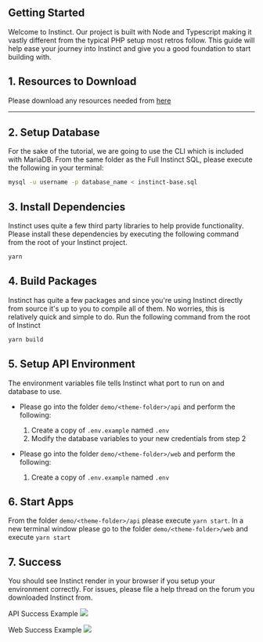 ## Getting Started
Welcome to Instinct.  Our project is built with Node and Typescript making it vastly different from the typical PHP setup most retros follow.
This guide will help ease your journey into Instinct and give you a good foundation to start building with.

## 1. Resources to Download
Please download any resources needed from [here](Dependencies)
<hr />

## 2. Setup Database
For the sake of the tutorial, we are going to use the CLI which is included with MariaDB.  From the same folder as
the Full Instinct SQL, please execute the following in your terminal:
```bash
mysql -u username -p database_name < instinct-base.sql
```

## 3. Install Dependencies
Instinct uses quite a few third party libraries to help provide functionality.  Please install these dependencies by executing the following
command from the root of your Instinct project.
```bash
yarn
```

## 4. Build Packages
Instinct has quite a few packages and since you're using Instinct directly from source it's up to you to compile all of them.  No worries, this is
relatively quick and simple to do.  Run the following command from the root of Instinct
```bash
yarn build
```


## 5. Setup API Environment
The environment variables file tells Instinct what port to run on and database to use.

*  Please go into the folder `demo/<theme-folder>/api` and perform the following:
    1. Create a copy of `.env.example` named `.env`
    2. Modify the database variables to your new credentials from step 2

* Please go into the folder `demo/<theme-folder>/web` and perform the following:
    1. Create a copy of `.env.example` named `.env`

## 6. Start Apps
From the folder `demo/<theme-folder>/api` please execute `yarn start`.  In a new terminal window please go to the folder `demo/<theme-folder>/web` and execute
`yarn start`

## 7. Success
You should see Instinct render in your browser if you setup your environment correctly.  For issues, please file a help thread on the forum
you downloaded Instinct from.

API Success Example
<img src="https://i.imgur.com/A5d7yO6.png" />

Web Success Example
<img src="https://i.imgur.com/QU6awJ1.png" />
